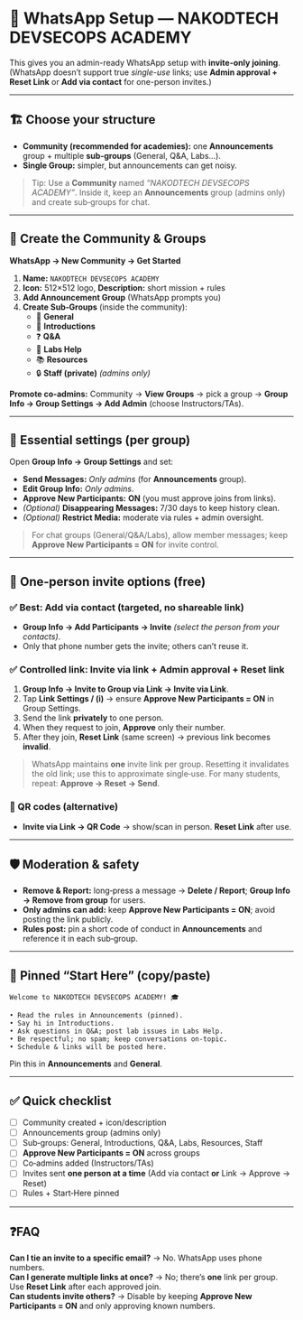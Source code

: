 # 📱 WhatsApp Setup — **NAKODTECH DEVSECOPS ACADEMY**

This gives you an admin-ready WhatsApp setup with **invite-only joining**. (WhatsApp doesn’t support true *single-use* links; use **Admin approval + Reset Link** or **Add via contact** for one-person invites.)

---

## 🏗️ Choose your structure
- **Community (recommended for academies):** one **Announcements** group + multiple **sub‑groups** (General, Q&A, Labs…).  
- **Single Group:** simpler, but announcements can get noisy.

> Tip: Use a **Community** named *“NAKODTECH DEVSECOPS ACADEMY”*. Inside it, keep an **Announcements** group (admins only) and create sub‑groups for chat.

---

## 🚀 Create the Community & Groups
**WhatsApp → New Community → Get Started**
1) **Name:** `NAKODTECH DEVSECOPS ACADEMY`  
2) **Icon:** 512×512 logo, **Description:** short mission + rules  
3) **Add Announcement Group** (WhatsApp prompts you)  
4) **Create Sub‑Groups** (inside the community):
   - 💬 **General**
   - 👋 **Introductions**
   - ❓ **Q&A**
   - 🧪 **Labs Help**
   - 📚 **Resources**
   - 🔒 **Staff (private)** *(admins only)*

**Promote co‑admins:** Community → **View Groups** → pick a group → **Group Info → Group Settings → Add Admin** (choose Instructors/TAs).

---

## 🔧 Essential settings (per group)
Open **Group Info → Group Settings** and set:
- **Send Messages:** *Only admins* (for **Announcements** group).  
- **Edit Group Info:** *Only admins*.  
- **Approve New Participants:** **ON** (you must approve joins from links).  
- *(Optional)* **Disappearing Messages:** 7/30 days to keep history clean.  
- *(Optional)* **Restrict Media:** moderate via rules + admin oversight.

> For chat groups (General/Q&A/Labs), allow member messages; keep **Approve New Participants = ON** for invite control.

---

## 🔐 One‑person invite options (free)
### ✅ Best: **Add via contact** (targeted, no shareable link)
- **Group Info → Add Participants → Invite** *(select the person from your contacts)*.  
- Only that phone number gets the invite; others can’t reuse it.

### ✅ Controlled link: **Invite via link** + **Admin approval** + **Reset link**
1) **Group Info → Invite to Group via Link → Invite via Link**.  
2) Tap **Link Settings / (i)** → ensure **Approve New Participants = ON** in Group Settings.  
3) Send the link **privately** to one person.  
4) When they request to join, **Approve** only their number.  
5) After they join, **Reset Link** (same screen) → previous link becomes **invalid**.

> WhatsApp maintains **one** invite link per group. Resetting it invalidates the old link; use this to approximate single‑use. For many students, repeat: **Approve → Reset → Send**.

### 🧾 QR codes (alternative)
- **Invite via Link → QR Code** → show/scan in person. **Reset Link** after use.

---

## 🛡️ Moderation & safety
- **Remove & Report:** long‑press a message → **Delete / Report**; **Group Info → Remove from group** for users.  
- **Only admins can add:** keep **Approve New Participants = ON**; avoid posting the link publicly.  
- **Rules post:** pin a short code of conduct in **Announcements** and reference it in each sub‑group.

---

## 📌 Pinned “Start Here” (copy/paste)
```
Welcome to NAKODTECH DEVSECOPS ACADEMY! 🎓

• Read the rules in Announcements (pinned).  
• Say hi in Introductions.  
• Ask questions in Q&A; post lab issues in Labs Help.  
• Be respectful; no spam; keep conversations on-topic.  
• Schedule & links will be posted here.
```
Pin this in **Announcements** and **General**.

---

## ✅ Quick checklist
- [ ] Community created + icon/description  
- [ ] Announcements group (admins only)  
- [ ] Sub‑groups: General, Introductions, Q&A, Labs, Resources, Staff  
- [ ] **Approve New Participants = ON** across groups  
- [ ] Co‑admins added (Instructors/TAs)  
- [ ] Invites sent **one person at a time** (Add via contact **or** Link → Approve → Reset)  
- [ ] Rules + Start‑Here pinned

---

## ❓FAQ
**Can I tie an invite to a specific email?** → No. WhatsApp uses phone numbers.  
**Can I generate multiple links at once?** → No; there’s **one** link per group. Use **Reset Link** after each approved join.  
**Can students invite others?** → Disable by keeping **Approve New Participants = ON** and only approving known numbers.
